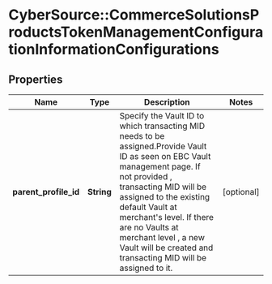 # CyberSource::CommerceSolutionsProductsTokenManagementConfigurationInformationConfigurations

## Properties
Name | Type | Description | Notes
------------ | ------------- | ------------- | -------------
**parent_profile_id** | **String** | Specify the Vault ID to which transacting MID needs to be assigned.Provide Vault ID as seen on EBC Vault management page. If not provided , transacting MID will be assigned to the existing default Vault at merchant&#39;s level. If there are no Vaults at merchant level , a new Vault will be created and transacting MID will be assigned to it. | [optional] 


